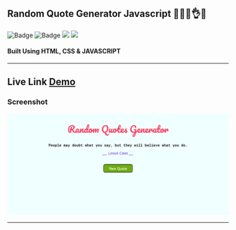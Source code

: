 ## Random Quote Generator Javascript 📜🤝🏻👌✨

![Badge](https://img.shields.io/badge/Manas--Ranjan--Murmu-Javascript--Project-blue) ![Badge](https://img.shields.io/badge/LCO-Full%20Stack%20Javascript%20Bootcamp-orange)
![](https://img.shields.io/badge/HTML-CSS-green) ![](https://img.shields.io/badge/JAVASCRIPT-red)

#### Built Using HTML, CSS & JAVASCRIPT

---

## Live Link [Demo](https://manas-murmu-quote-generator.netlify.app/)

### Screenshot

![screeshot](./screenshot.png)

---
